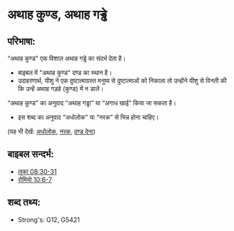 # अथाह कुण्ड, अथाह गड्ढे #

## परिभाषा: ##

“अथाह कुण्ड” एक विशाल अथाह गड्ढे का संदर्भ देता है।

* बाइबल में "अथाह कुण्ड" दण्ड का स्थान है।
* उदाहरणार्थ, यीशु ने एक दुष्टात्माग्रस्त मनुष्य से दुष्टात्माओं को निकाला तो उन्होंने यीशु से विनती की कि उन्हें अथाह गड़हे (कुण्ड) में न डाले।

“अथाह कुण्ड” का अनुवाद “अथाह गड्ढा” या “अगाध खाई” किया जा सकता है।

* इस शब्द का अनुवाद “अधोलोक” या “नरक” से भिन्न होना चाहिए।

(यह भी देखें: [अधोलोक](../kt/hades.md), [नरक](../kt/hell.md), [दण्ड देना](../other/punish.md))

## बाइबल सन्दर्भ: ##

* [लूका 08:30-31](rc://hi/tn/help/luk/08/30)
* [रोमियो 10:6-7](rc://hi/tn/help/rom/10/06)

## शब्द तथ्य: ##

* Strong's: G12, G5421
